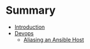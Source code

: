 # Summary

* [Introduction](README.md)
* [Devops](chapter1md.md)
   * [Aliasing an Ansible Host](aliasing_an_ansible_host.md)

